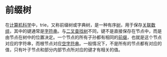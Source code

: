 # 前缀树

在[计算机科学](https://zh.wikipedia.org/wiki/%E8%AE%A1%E7%AE%97%E6%9C%BA%E7%A7%91%E5%AD%A6)中，trie，又称前缀树或字典树，是一种有序[树](https://zh.wikipedia.org/wiki/%E6%A0%91\_\(%E6%95%B0%E6%8D%AE%E7%BB%93%E6%9E%84\))，用于保存[关联数组](https://zh.wikipedia.org/wiki/%E5%85%B3%E8%81%94%E6%95%B0%E7%BB%84)，其中的键通常是[字符串](https://zh.wikipedia.org/wiki/%E5%AD%97%E7%AC%A6%E4%B8%B2)。与[二叉查找树](https://zh.wikipedia.org/wiki/%E4%BA%8C%E5%8F%89%E6%9F%A5%E6%89%BE%E6%A0%91)不同，键不是直接保存在节点中，而是由节点在树中的位置决定。一个节点的所有子孙都有相同的[前缀](https://zh.wikipedia.org/wiki/%E5%89%8D%E7%BC%80)，也就是这个节点对应的字符串，而根节点对应[空字符串](https://zh.wikipedia.org/wiki/%E7%A9%BA%E5%AD%97%E7%AC%A6%E4%B8%B2)。一般情况下，不是所有的节点都有对应的值，只有叶子节点和部分内部节点所对应的键才有相关的值。

